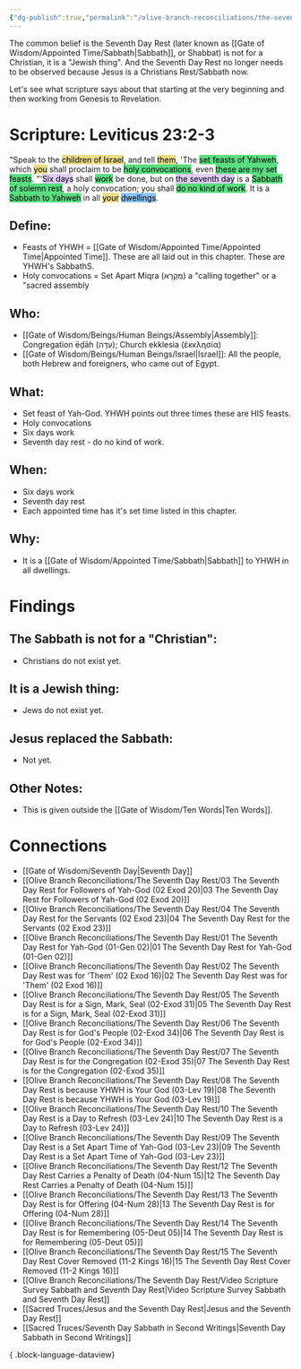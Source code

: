 ```yaml
---
{"dg-publish":true,"permalink":"/olive-branch-reconciliations/the-seventh-day-rest/09-the-seventh-day-rest-is-a-set-apart-time-of-yah-god-03-lev-23/","tags":["#OliveBranch","#Sabbath","SeventhDayRest","S"]}
---
```


The common belief is the Seventh Day Rest (later known as [[Gate of Wisdom/Appointed Time/Sabbath\|Sabbath]], or Shabbat) is not for a Christian, it is a "Jewish thing". And the Seventh Day Rest no longer needs to be observed because Jesus is a Christians Rest/Sabbath now. 

Let's see what scripture says about that starting at the very beginning and then working from Genesis to Revelation. 
# Scripture: Leviticus 23:2-3

"Speak to the <mark style="background: #E0CC4BA6;">children of Israel</mark>, and tell <mark style="background: #E0CC4BA6;">them</mark>, 'The <mark style="background: #04CD3EA6;">set feasts of Yahweh</mark>, which <mark style="background: #E0CC4BA6;">you</mark> shall proclaim to be <mark style="background: #04CD3EA6;">holy convocations</mark>, even <mark style="background: #04CD3EA6;">these are my set feasts</mark>. "'<mark style="background: #D2B3FFA6;">Six days</mark> shall <mark style="background: #04CD3EA6;">work</mark> be done, but on <mark style="background: #D2B3FFA6;">the seventh day</mark> is a <mark style="background: #04CD3EA6;">Sabbath of solemn rest</mark>, a holy convocation; you shall <mark style="background: #04CD3EA6;">do no kind of work</mark>. It is a <mark style="background: #04CD3EA6;">Sabbath to Yahweh</mark> in all <mark style="background: #E0CC4BA6;">your</mark> <mark style="background: #4DA6EDA6;">dwellings</mark>. 
## **Define**: 
- Feasts of YHWH = [[Gate of Wisdom/Appointed Time/Appointed Time\|Appointed Time]]. These are all laid out in this chapter. These are YHWH's SabbathS.
- Holy convocations = Set Apart Miqra (מִקְרָא) a "calling together" or a "sacred assembly

## **Who**:
- [[Gate of Wisdom/Beings/Human Beings/Assembly\|Assembly]]: Congregation ēḏāh (עֵדָה); Church ekklesia (ἐκκλησία)
- [[Gate of Wisdom/Beings/Human Beings/Israel\|Israel]]: All the people, both Hebrew and foreigners, who came out of Egypt.

## **What**: 
- Set feast of Yah-God. YHWH points out three times these are HIS feasts. 
- Holy convocations
- Six days work
- Seventh day rest - do no kind of work.
## **When**:
- Six days work
- Seventh day rest 
- Each appointed time has it's set time listed in this chapter. 

## **Why**: 
- It is a [[Gate of Wisdom/Appointed Time/Sabbath\|Sabbath]] to YHWH in all dwellings.

# Findings

## The Sabbath is not for a "Christian":
- Christians do not exist yet. 
## It is a Jewish thing: 
-  Jews do not exist yet. 
## Jesus replaced the Sabbath:
- Not yet. 

## Other Notes:
- This is given outside the [[Gate of Wisdom/Ten Words\|Ten Words]].

# Connections


- [[Gate of Wisdom/Seventh Day\|Seventh Day]]
- [[Olive Branch Reconciliations/The Seventh Day Rest/03 The Seventh Day Rest for Followers of Yah-God (02 Exod 20)\|03 The Seventh Day Rest for Followers of Yah-God (02 Exod 20)]]
- [[Olive Branch Reconciliations/The Seventh Day Rest/04 The Seventh Day Rest for the Servants (02 Exod 23)\|04 The Seventh Day Rest for the Servants (02 Exod 23)]]
- [[Olive Branch Reconciliations/The Seventh Day Rest/01 The Seventh Day Rest for Yah-God (01-Gen 02)\|01 The Seventh Day Rest for Yah-God (01-Gen 02)]]
- [[Olive Branch Reconciliations/The Seventh Day Rest/02 The Seventh Day Rest was for 'Them' (02 Exod 16)\|02 The Seventh Day Rest was for 'Them' (02 Exod 16)]]
- [[Olive Branch Reconciliations/The Seventh Day Rest/05 The Seventh Day Rest is for a Sign, Mark, Seal (02-Exod 31)\|05 The Seventh Day Rest is for a Sign, Mark, Seal (02-Exod 31)]]
- [[Olive Branch Reconciliations/The Seventh Day Rest/06 The Seventh Day Rest is for God's People (02-Exod 34)\|06 The Seventh Day Rest is for God's People (02-Exod 34)]]
- [[Olive Branch Reconciliations/The Seventh Day Rest/07 The Seventh Day Rest is for the Congregation (02-Exod 35)\|07 The Seventh Day Rest is for the Congregation (02-Exod 35)]]
- [[Olive Branch Reconciliations/The Seventh Day Rest/08 The Seventh Day Rest is because YHWH is Your God (03-Lev 19)\|08 The Seventh Day Rest is because YHWH is Your God (03-Lev 19)]]
- [[Olive Branch Reconciliations/The Seventh Day Rest/10 The Seventh Day Rest is a Day to Refresh (03-Lev 24)\|10 The Seventh Day Rest is a Day to Refresh (03-Lev 24)]]
- [[Olive Branch Reconciliations/The Seventh Day Rest/09 The Seventh Day Rest is a Set Apart Time of Yah-God (03-Lev 23)\|09 The Seventh Day Rest is a Set Apart Time of Yah-God (03-Lev 23)]]
- [[Olive Branch Reconciliations/The Seventh Day Rest/12 The Seventh Day Rest Carries a Penalty of Death (04-Num 15)\|12 The Seventh Day Rest Carries a Penalty of Death (04-Num 15)]]
- [[Olive Branch Reconciliations/The Seventh Day Rest/13 The Seventh Day Rest is for Offering (04-Num 28)\|13 The Seventh Day Rest is for Offering (04-Num 28)]]
- [[Olive Branch Reconciliations/The Seventh Day Rest/14 The Seventh Day Rest is for Remembering (05-Deut 05)\|14 The Seventh Day Rest is for Remembering (05-Deut 05)]]
- [[Olive Branch Reconciliations/The Seventh Day Rest/15 The Seventh Day Rest Cover Removed (11-2 Kings 16)\|15 The Seventh Day Rest Cover Removed (11-2 Kings 16)]]
- [[Olive Branch Reconciliations/The Seventh Day Rest/Video Scripture Survey Sabbath and Seventh Day Rest\|Video Scripture Survey Sabbath and Seventh Day Rest]]
- [[Sacred Truces/Jesus and the Seventh Day Rest\|Jesus and the Seventh Day Rest]]
- [[Sacred Truces/Seventh Day Sabbath in Second Writings\|Seventh Day Sabbath in Second Writings]]

{ .block-language-dataview}

